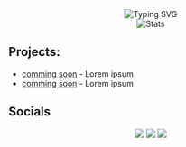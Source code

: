 

<div align="center">
  <img src="https://readme-typing-svg.herokuapp.com?font=Fira+Code&pause=1000&width=435&lines=Minecraft+Plugins;Arduino&ESP32;Java" alt="Typing SVG" />
</div>

<div align="center">
  <img src="https://github-readme-stats.vercel.app/api?username=veynomc&show_icons=true&theme=radical" alt="Stats" />
</div>

## Projects:
- [comming soon](https://github.com/veynomc/veynoschallangecore) - Lorem ipsum
- [comming soon](https://github.com/veynomc/veynoschallangekillteleport) - Lorem ipsum

## Socials
<div align="center">
  <a href="https://twitter.com/veynomc"><img src="https://img.shields.io/badge/Twitter-1DA1F2?style=for-the-badge&logo=twitter&logoColor=white" /></a>
  <a href="https://www.youtube.com/channel/UCOUC0jBjnsbJxvwXfKjLdPA"><img src="https://img.shields.io/badge/YouTube-FF0000?style=for-the-badge&logo=youtube&logoColor=white" /></a>
  <a href="https://www.twitch.tv/veynomc"><img src="https://img.shields.io/badge/Twitch-9146FF?style=for-the-badge&logo=twitch&logoColor=white" /></a>
</div>
